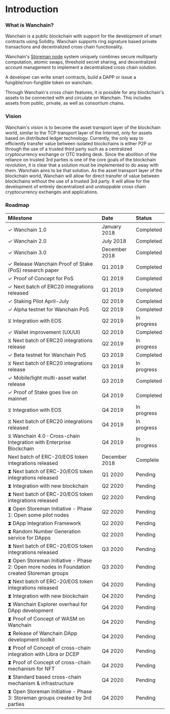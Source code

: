 # Introduction  

### What is Wanchain?
Wanchain is a public blockchain with support for the development of smart contracts using Solidity. Wanchain supports ring signature based private transactions and decentralized cross chain functionality.

Wanchain's [Storeman node](technology/storeman.md) system uniquely combines  secure multiparty computation, atomic swaps, threshold secret sharing, and decentralized account management to implement a decentralized cross chain solution.

A developer can write smart contracts, build a DAPP or issue a fungible/non-fungible token on wanchain. 

Through Wanchain's cross chain features, it is possible for any blockchain's assets to be connected with and circulate on Wanchain. This includes assets from public, private, as well as consortium chains.


### Vision

Wanchain's vision is to become the asset transport layer of the blockchain world, similar to the TCP transport layer of the Internet, only for assets based on distributed ledger technology. Currently, the only way to efficiently transfer value between isolated blockchains is either P2P or through the use of a trusted third party such as a centralized cryptocurrency exchange or OTC trading desk. Since the abolition of the reliance on trusted 3rd parties is one of the core goals of the blockchain revolution, it is clear that a solution must be implemented to do away with them. Wanchain aims to be that solution. As the asset transport layer of the blockchain world, Wanchain will allow for direct transfer of value between blockchains without the use of a trusted 3rd party. It will allow for the development of entirely decentralized and unstoppable cross chain cryptocurrency exchanges and applications. 

### Roadmap

| **Milestone**  |**Date**   |**Status** | 
|:---|:---|:---|
|✓ Wanchain 1.0 | January 2018 |  Completed |   
|✓ Wanchain 2.0 | July 2018  | Completed  |   
|✓ Wanchain 3.0 | December 2018  | Completed|   
|✓ Release Wanchain Proof of Stake (PoS) research paper |Q1 2019|Completed|   
|✓ Proof of Concept for PoS|Q1 2019|Completed|   
|✓ Next batch of ERC20 integrations released|Q1 2019|Completed|   
|✓ Staking Pilot April-July|Q2 2019|Completed|  
|✓ Alpha testnet for Wanchain PoS|Q2 2019|Completed| 
|⧖ Integration with EOS |Q2 2019|In progress| 
|✓ Wallet improvement (UX/UI)|Q2 2019|Completed| 
|⧖ Next batch of ERC20 integrations release|Q2 2019|In progress|
|✓ Beta testnet for Wanchain PoS|Q3 2019|Completed|
|⧖ Next batch of ERC20 integrations release|Q3 2019|In progress|
|✓ Mobile/light multi-asset wallet release|Q3 2019|Completed|
|✓ Proof of Stake goes live on mainnet|Q4 2019|Completed|
|⧖ Integration with EOS |Q4 2019|In progress|
|⧖ Next batch of ERC20 integrations released|Q4 2019|In progress|
|⧖ Wanchain 4.0 - Cross-chain Integration with Enterprise Blockchain|Q4 2019|In progress|
|Next batch of ERC-20/EOS token integrations released| December 2018  | Complete| 
|⧗ Next batch of ERC-20/EOS token integrations released | Q1 2020  | Pending| 
|⧗ Integration with new blockchain | Q2 2020  | Pending| 
|⧗ Next batch of ERC-20/EOS token integrations released | Q2 2020  | Pending| 
|⧗ Open Storeman Initiative - Phase 1: Open some pilot nodes | Q2 2020  | Pending| 
|⧗ DApp Integration Framework | Q2 2020  | Pending| 
|⧗ Random Number Generation service for DApps | Q2 2020  | Pending| 
|⧗ Next batch of ERC-20/EOS token integrations released | Q3 2020  | Pending| 
|⧗ Open Storeman Initiative - Phase 2: Open more nodes in Foundation created Storeman groups | Q3 2020  | Pending| 
|⧗ Next batch of ERC-20/EOS token integrations released | Q4 2020  | Pending| 
|⧗ Integration with new blockchain | Q4 2020  | Pending|
|⧗ Wanchain Explorer overhaul for DApp development | Q4 2020  | Pending|
|⧗ Proof of Concept of WASM on Wanchain | Q4 2020  | Pending|
|⧗ Release of Wanchain DApp development toolkit | Q4 2020  | Pending|
|⧗ Proof of Concept of cross-chain integration with Libra or DCEP | Q4 2020  | Pending|
|⧗ Proof of Concept of cross-chain mechanism for NFT | Q4 2020  | Pending|
|⧗ Standard based cross-chain mechanism & infrastructure | Q4 2020  | Pending|
|⧗ Open Storeman Initiative - Phase 3: Storeman groups created by 3rd parties | Q4 2020  | Pending|
